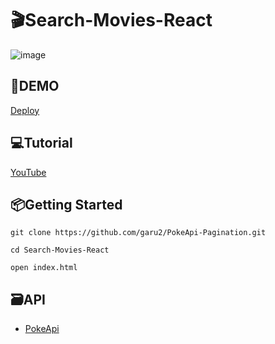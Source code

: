 # 🎬Search-Movies-React
![image](https://res.cloudinary.com/dqd5x0s7w/image/upload/v1666573188/github/appPokePagination_nnyxtw.png)

## 🚀DEMO
 [Deploy](#)

## 💻Tutorial
[YouTube](#)

## 📦Getting Started
```
git clone https://github.com/garu2/PokeApi-Pagination.git
```
```
cd Search-Movies-React
```
```
open index.html
```
## 🗃API
* [PokeApi](https://pokeapi.co/docs/v2)

